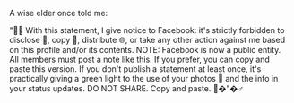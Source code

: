 A wise elder once told me:

"🚨📢 With this statement, I give notice to Facebook: it's strictly forbidden to disclose 🚫, copy 📄, distribute 🌐, or take any other action against me based on this profile and/or its contents.
NOTE: Facebook is now a public entity. All members must post a note like this. If you prefer, you can copy and paste this version. If you don't publish a statement at least once, it's practically giving a green light to the use of your photos 📸 and the info in your status updates. DO NOT SHARE. Copy and paste. 🔄�"�‍♂️
